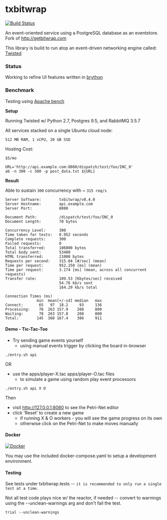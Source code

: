 # txbitwrap

[![Build Status](https://travis-ci.org/stackdump/txbitwrap.svg?branch=master)](https://travis-ci.org/stackdump/txbitwrap)

An event-oriented service using a PostgreSQL database as an eventstore.
Fork of http://getbitwrap.com

This library is build to run atop an event-driven networking engine called: [Twisted](https://twistedmatrix.com/trac/)

### Status

Working to refine UI features written in [brython](https://www.brython.info/)

### Benchmark

Testing using [Apache bench](https://httpd.apache.org/docs/2.4/programs/ab.html)

**Setup**

Running Twisted w/ Python 2.7, Postgres 9.5, and RabbitMQ 3.5.7

All services stacked on a single Ubuntu cloud node:

`512 MB RAM, 1 vCPU, 20 GB SSD`

Hosting Cost:

`$5/mo`

```
URL='http://api.example.com:8080/dispatch/test/foo/INC_0'
ab -n 300 -c 300 -p post_data.txt ${URL}
```

**Result**

Able to sustain `300` concurrency with ~ `315 req/s`

```
Server Software:        txbitwrap/v0.4.0
Server Hostname:        api.example.com
Server Port:            8080

Document Path:          /dispatch/test/foo/INC_0
Document Length:        70 bytes

Concurrency Level:      300
Time taken for tests:   0.952 seconds
Complete requests:      300
Failed requests:        0
Total transferred:      106800 bytes
Total body sent:        53400
HTML transferred:       21000 bytes
Requests per second:    315.04 [#/sec] (mean)
Time per request:       952.250 [ms] (mean)
Time per request:       3.174 [ms] (mean, across all concurrent requests)
Transfer rate:          109.53 [Kbytes/sec] received
                        54.76 kb/s sent
                        164.29 kb/s total

Connection Times (ms)
              min  mean[+/-sd] median   max
Connect:       65   97  18.2     93     136
Processing:    78  263 157.9    208     800
Waiting:       78  263 157.8    208     800
Total:        145  360 167.4    306     911
```

#### Demo - Tic-Tac-Toe

* Try sending game events yourself
  * using manual events trigger by clicking the board in-browser

```
./entry.sh api
```


OR 

* use the apps/player-X.tac apps/player-O.tac files
  * to simulate a game using random play event processors

```
./entry.sh api X O
```

Then 

* visit http://127.0.0.1:8080 to see the Petri-Net editor
* click 'Reset' to create a new game
  * if running X & O workers - you will see the game progress on its own
  * otherwise click on the Petri-Net to make moves manually


#### Docker

[![Docker](https://img.shields.io/docker/automated/stackdump/txbitwrap.svg)](https://hub.docker.com/r/stackdump/txbitwrap/~/dockerfile/)

You may use the included docker-compose.yaml to setup a development environment.

#### Testing

See tests under txbitwrap.tests -- `it is recommended to only run a single test at a time.`

Not all test code plays nice w/ the reactor,
if needed -- convert to warnings using the --unclean-warnings arg and don't fail the test.

```
trial --unclean-warnings
```

